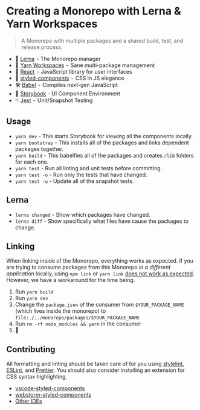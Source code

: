 # Creating a Monorepo with Lerna & Yarn Workspaces

> A Monorepo with multiple packages and a shared build, test, and release process.

-   🐉 [Lerna](https://medium.com/r/?url=https%3A%2F%2Flernajs.io%2F)  - The Monorepo manager
-   🧶 [Yarn Workspaces](https://medium.com/r/?url=https%3A%2F%2Fyarnpkg.com%2Flang%2Fen%2Fdocs%2Fworkspaces%2F)  -  Sane multi-package management
-   🚀 [React](https://medium.com/r/?url=https%3A%2F%2Freactjs.org%2F)  -  JavaScript library for user interfaces
-   💅 [styled-components](https://medium.com/r/?url=https%3A%2F%2Fwww.styled-components.com%2F)  -  CSS in JS elegance
-   🛠 [Babel](https://medium.com/r/?url=https%3A%2F%2Fbabeljs.io%2F)  -  Compiles next-gen JavaScript
-   📖 [Storybook](https://medium.com/r/?url=https%3A%2F%2Fstorybook.js.org%2F) - UI Component Environment
-   🃏 [Jest](https://medium.com/r/?url=https%3A%2F%2Fjestjs.io%2F)  -  Unit/Snapshot Testing

## Usage

-   `yarn dev` - This starts Storybook for viewing all the components locally.
-   `yarn bootstrap` - This installs all of the packages and links dependent packages together.
-   `yarn build` - This babelfies all of the packages and creates `/lib` folders for each one.
-   `yarn test` - Run all linting and unit tests before committing.
-   `yarn test -o` - Run only the tests that have changed.
-   `yarn test -u` - Update all of the snapshot tests.

## Lerna

-   `lerna changed` - Show which packages have changed.
-   `lerna diff` - Show specifically what files have cause the packages to change.

## Linking

When linking inside of the Monorepo, everything works as expected. If you are trying to consume packages from this Monorepo _in a different application_ locally, using `npm link` or `yarn link` [does not work as expected](https://github.com/yarnpkg/yarn/issues/5538). However, we have a workaround for the time being.

1. Run `yarn build`
1. Run `yarn dev`
1. Change the `package.json` of the consumer from `$YOUR_PACKAGE_NAME` (which lives inside the monorepo) to `file:./../monorepo/packages/$YOUR_PACKAGE_NAME`
1. Run `rm -rf node_modules && yarn` in the consumer
1. 🎉

## Contributing

All formatting and linting should be taken care of for you using [stylelint](https://github.com/stylelint/stylelint), [ESLint](https://eslint.org/), and [Prettier](https://prettier.io/). You should also consider installing an extension for CSS syntax highlighting.

-   [vscode-styled-components](https://marketplace.visualstudio.com/items?itemName=jpoissonnier.vscode-styled-components)
-   [webstorm-styled-components](https://github.com/styled-components/webstorm-styled-components)
-   [Other IDEs](https://www.styled-components.com/docs/tooling#syntax-highlighting)

